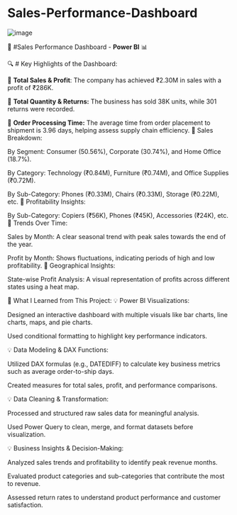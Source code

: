 # Sales-Performance-Dashboard

![image](https://github.com/user-attachments/assets/bbe776c2-a832-40e7-a93b-007554c48a76)

🚀 #Sales Performance Dashboard - **Power BI** 📊

🔍 # Key Highlights of the Dashboard:

📌 **Total Sales & Profit**: The company has achieved ₹2.30M in sales with a profit of ₹286K.

📌 **Total Quantity & Returns:** The business has sold 38K units, while 301 returns were recorded.

📌 **Order Processing Time:** The average time from order placement to shipment is 3.96 days, helping assess supply chain efficiency.
📌 Sales Breakdown:

By Segment: Consumer (50.56%), Corporate (30.74%), and Home Office (18.7%).

By Category: Technology (₹0.84M), Furniture (₹0.74M), and Office Supplies (₹0.72M).

By Sub-Category: Phones (₹0.33M), Chairs (₹0.33M), Storage (₹0.22M), etc.
📌 Profitability Insights:

By Sub-Category: Copiers (₹56K), Phones (₹45K), Accessories (₹24K), etc.
📌 Trends Over Time:

Sales by Month: A clear seasonal trend with peak sales towards the end of the year.

Profit by Month: Shows fluctuations, indicating periods of high and low profitability.
📌 Geographical Insights:

State-wise Profit Analysis: A visual representation of profits across different states using a heat map.

🎯 What I Learned from This Project:
💡 Power BI Visualizations:

Designed an interactive dashboard with multiple visuals like bar charts, line charts, maps, and pie charts.

Used conditional formatting to highlight key performance indicators.

💡 Data Modeling & DAX Functions:

Utilized DAX formulas (e.g., DATEDIFF) to calculate key business metrics such as average order-to-ship days.

Created measures for total sales, profit, and performance comparisons.

💡 Data Cleaning & Transformation:

Processed and structured raw sales data for meaningful analysis.

Used Power Query to clean, merge, and format datasets before visualization.

💡 Business Insights & Decision-Making:

Analyzed sales trends and profitability to identify peak revenue months.

Evaluated product categories and sub-categories that contribute the most to revenue.

Assessed return rates to understand product performance and customer satisfaction.


